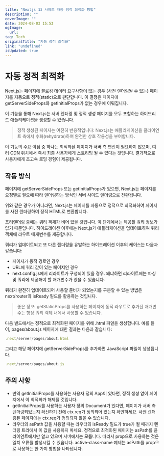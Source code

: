 ```yaml
---
title: "Nextjs 13 사이트 자동 정적 최적화 방법"
description: ""
coverImage: ""
date: 2024-08-03 15:53
ogImage: 
  url: 
tag: Tech
originalTitle: "자동 정적 최적화"
link: "undefined"
isUpdated: true
---
```






# 자동 정적 최적화

Next.js는 페이지에 블로킹 데이터 요구사항이 없는 경우 (사전 렌더링될 수 있는) 페이지를 자동으로 정적(static)으로 판단합니다. 이 결정은 페이지에 getServerSideProps와 getInitialProps가 없는 경우에 이뤄집니다.

이 기능을 통해 Next.js는 서버 렌더링 및 정적 생성 페이지를 모두 포함하는 하이브리드 애플리케이션을 생성할 수 있습니다.

> 정적 생성된 페이지는 여전히 반응적입니다: Next.js는 애플리케이션을 클라이언트 측에서 수화(rehydrate)하여 완전한 상호 작용성을 부여합니다.

<div class="content-ad"></div>

이 기능의 주요 이점 중 하나는 최적화된 페이지가 서버 측 연산이 필요하지 않으며, 여러 CDN 위치에서 즉시 최종 사용자에게 스트리밍 될 수 있다는 것입니다. 결과적으로 사용자에게 초고속 로딩 경험이 제공됩니다.

## 작동 방식

페이지에 getServerSideProps 또는 getInitialProps가 있으면, Next.js는 페이지를 요청별로 필요에 따라 렌더링하는 방식인 서버 사이드 렌더링으로 전환됩니다.

위와 같은 경우가 아니라면, Next.js는 페이지를 자동으로 정적으로 최적화하여 페이지를 사전 렌더링하여 정적 HTML로 변환합니다.

<div class="content-ad"></div>

프리랜더링 중에는 쿼리 객체가 비어 있을 것입니다. 이 단계에서는 제공할 쿼리 정보가 없기 때문입니다. 하이드레이션 이후에는 Next.js가 애플리케이션을 업데이트하여 쿼리 객체에 라우트 매개변수를 제공합니다.

쿼리가 업데이트되고 또 다른 렌더링을 유발하는 하이드레이션 이후의 케이스는 다음과 같습니다:

- 페이지가 동적 경로인 경우
- URL에 쿼리 값이 있는 페이지인 경우
- next.config.js에서 리라이트가 구성되어 있을 경우. 왜냐하면 리라이트에는 파싱 및 쿼리에 제공해야 할 매개변수가 있을 수 있습니다.

쿼리가 완전히 업데이트되어 사용할 준비가 되었는지를 구분할 수 있는 방법은 next/router의 isReady 필드를 활용하는 것입니다.

<div class="content-ad"></div>

> 좋은 정보: getStaticProps를 사용하는 페이지에 동적 라우트로 추가된 매개변수는 항상 쿼리 객체 내에서 사용할 수 있습니다.

다음 빌드에서는 정적으로 최적화된 페이지를 위해 .html 파일을 생성합니다. 예를 들어, pages/about.js 페이지에 대한 결과는 다음과 같습니다:

```js
.next/server/pages/about.html
```

그리고 해당 페이지에 getServerSideProps를 추가하면 JavaScript 파일이 생성됩니다.

<div class="content-ad"></div>

```js
.next/server/pages/about.js
```

## 주의 사항

- 만약 getInitialProps를 사용하는 사용자 정의 App이 있다면, 정적 생성 없이 페이지에서 이 최적화가 해제될 것입니다.
- getInitialProps를 사용하는 사용자 정의 Document가 있다면, 페이지가 서버 측 렌더링되었는지 확신하기 전에 ctx.req가 정의되어 있는지 확인하세요. 사전 렌더링된 페이지에는 ctx.req가 정의되지 않을 수 있습니다.
- 라우터의 asPath 값을 사용할 때는 라우터의 isReady 필드가 true가 될 때까지 렌더링 트리에서 이 값을 사용하지 마세요. 정적으로 최적화된 페이지는 asPath를 클라이언트에서만 알고 있으며 서버에서는 모릅니다. 따라서 prop으로 사용하는 것은 일치 오류를 발생시킬 수 있습니다. active-class-name 예제는 asPath를 prop으로 사용하는 한 가지 방법을 나타냅니다.

<div class="content-ad"></div>
